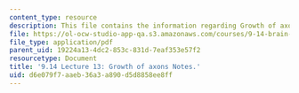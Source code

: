 ```yaml
---
content_type: resource
description: This file contains the information regarding Growth of axons Notes.
file: https://ol-ocw-studio-app-qa.s3.amazonaws.com/courses/9-14-brain-structure-and-its-origins-spring-2014/d6e079f7aaeb36a3a890d5d8858ee8ff_MIT9_14S14_Lecture13.pdf
file_type: application/pdf
parent_uid: 19224a13-4dc2-853c-831d-7eaf353e57f2
resourcetype: Document
title: '9.14 Lecture 13: Growth of axons Notes.'
uid: d6e079f7-aaeb-36a3-a890-d5d8858ee8ff
---
```


